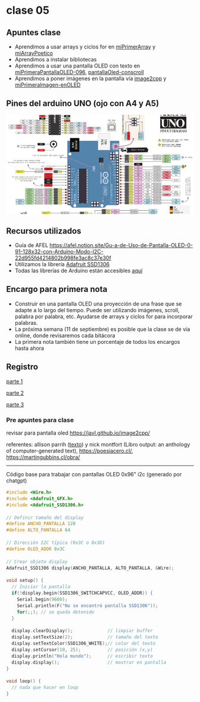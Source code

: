 # clase 05

## Apuntes clase

- Aprendimos a usar arrays y ciclos for en [miPrimerArray](./miPrimerArray/) y [miArrayPoetico](./miArrayPoetico/)
- Aprendimos a instalar bibliotecas
- Aprendimos a usar una pantalla OLED con texto en [miPrimeraPantallaOLED-096](./miPrimeraPantallaOLED-096/), [pantallaOled-conscroll](./pantallaOled-conscroll/) 
- Aprendimos a poner imágenes en la pantalla vía [image2cpp](https://javl.github.io/image2cpp/) y [miPrimeraImagen-enOLED](./miPrimeraImagen-enOLED/)

## Pines del arduino UNO (ojo con A4 y A5)

![pines del arduino](./imagenes/arduino-uno-pinout.jpg)

## Recursos utilizados

- Guía de AFEL https://afel.notion.site/Gu-a-de-Uso-de-Pantalla-OLED-0-91-128x32-con-Arduino-Modo-I2C-22d955fd4214802b998fe3ac8c37e30f
- Utilizamos la librería [Adafruit SSD1306](https://github.com/adafruit/Adafruit_SSD1306)
- Todas las librerías de Arduino están accesibles [aquí](https://github.com/arduino/library-registry/tree/main)


## Encargo para primera nota

- Construir en una pantalla OLED una proyección de una frase que se adapte a lo largo del tiempo. Puede ser utilizando imágenes, scroll, palabra por palabra, etc. Ayudarse de arrays y ciclos for para incorporar palabras.
- La próxima semana (11 de septiembre) es posible que la clase se de vía online, donde revisaremos cada bitácora
- La primera nota también tiene un porcentaje de todos los encargos hasta ahora

## Registro

[parte 1](https://youtu.be/Zyho5M-9hVw)

[parte 2](https://youtu.be/qXsahrsn8Aw)

[parte 3](https://youtu.be/7rf3O2o8hCg)

### Pre apuntes para clase

revisar para pantalla oled
https://javl.github.io/image2cpp/

referentes: allison parrih ([texto](https://posts.decontextualize.com/queer-in-ai-2021/)) y nick montfort (Libro output: an anthology of computer-generated text), <https://poesiacero.cl/>, <https://martingubbins.cl/obra/>

___

Código base para trabajar con pantallas OLED 0x96" i2c  (generado por chatgpt)

```cpp
#include <Wire.h>
#include <Adafruit_GFX.h>
#include <Adafruit_SSD1306.h>

// Definir tamaño del display
#define ANCHO_PANTALLA 128
#define ALTO_PANTALLA 64

// Dirección I2C típica (0x3C o 0x3D)
#define OLED_ADDR 0x3C  

// Crear objeto display
Adafruit_SSD1306 display(ANCHO_PANTALLA, ALTO_PANTALLA, &Wire);

void setup() {
  // Iniciar la pantalla
  if(!display.begin(SSD1306_SWITCHCAPVCC, OLED_ADDR)) {
    Serial.begin(9600);
    Serial.println(F("No se encontró pantalla SSD1306"));
    for(;;); // se queda detenido
  }

  display.clearDisplay();             // limpiar buffer
  display.setTextSize(2);             // tamaño del texto
  display.setTextColor(SSD1306_WHITE);// color del texto
  display.setCursor(10, 25);          // posición (x,y)
  display.println("Hola mundo");      // escribir texto
  display.display();                  // mostrar en pantalla
}

void loop() {
  // nada que hacer en loop
}

```


